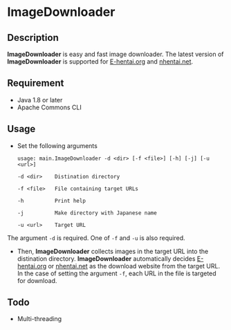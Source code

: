 # ImageDownloader
## Description

**ImageDownloader** is easy and fast image downloader.
The latest version of **ImageDownloader** is supported for [E-hentai.org](http://e-hentai.org/) and [nhentai.net](http://nhentai.net/).

## Requirement
- Java 1.8 or later
- Apache Commons CLI

## Usage
- Set the following arguments

  `usage: main.ImageDownloader -d <dir> [-f <file>] [-h] [-j] [-u <url>]`

  `-d <dir>    Distination directory`
 
  `-f <file>   File containing target URLs`
 
  `-h          Print help`
 
  `-j          Make directory with Japanese name`
 
  `-u <url>    Target URL`

 The argument `-d` is required. 
 One of `-f` and `-u` is also required.

- Then, **ImageDownloader** collects images in the target URL into the distination directory.
**ImageDownloader** automatically decides [E-hentai.org](http://e-hentai.org/) or [nhentai.net](http://nhentai.net/) as the download website from the target URL.
In the case of setting the argument `-f`, each URL in the file is targeted for download.

## Todo
- Multi-threading